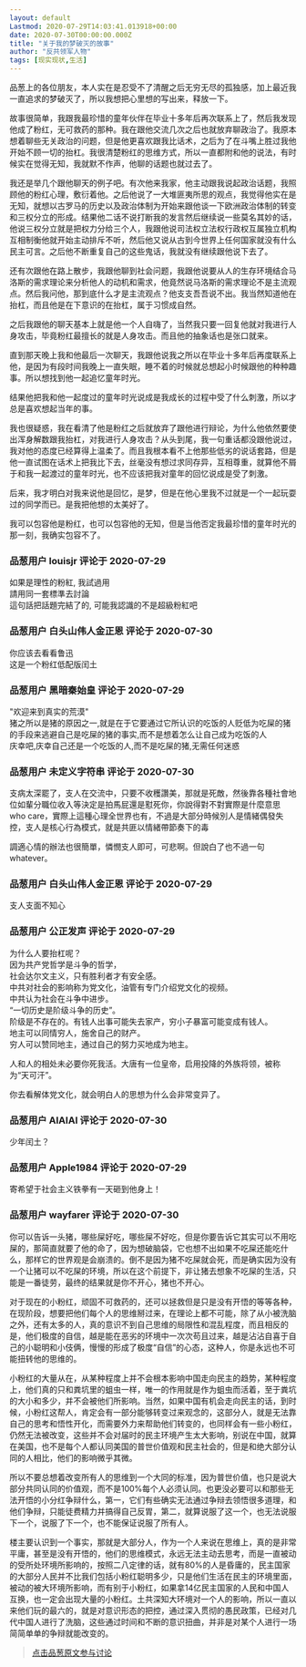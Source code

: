 ```yaml
---
layout: default
Lastmod: 2020-07-29T14:03:41.013918+00:00
date: 2020-07-30T00:00:00.000Z
title: "关于我的梦破灭的故事"
author: "反共领军人物"
tags: [现实现状,生活]
---
```


品葱上的各位朋友，本人实在是忍受不了清醒之后无穷无尽的孤独感，加上最近我一直追求的梦破灭了，所以我想把心里想的写出来，释放一下。  
  
故事很简单，我跟我最珍惜的童年伙伴在毕业十多年后再次联系上了，然后我发现他成了粉红，无可救药的那种。我在跟他交流几次之后也就放弃聊政治了。我原本想着聊些无关政治的问题，但是他更喜欢跟我比话术，之后为了在斗嘴上胜过我他开始不顾一切的抬杠。我很清楚粉红的思维方式，所以一直都附和他的说法，有时候实在觉得无知，我就默不作声，他聊的话题也就过去了。  
  
我还是举几个跟他聊天的例子吧。有次他来我家，他主动跟我说起政治话题，我照顾他的粉红心理，敷衍着他。之后他说了一大堆匪夷所思的观点，我觉得他实在是无知，就想以古罗马的历史以及政治体制为开始来跟他谈一下欧洲政治体制的转变和三权分立的形成。结果他二话不说打断我的发言然后继续说一些莫名其妙的话，他说三权分立就是把权力分给三个人，我跟他说司法权立法权行政权互属独立机构互相制衡他就开始主动排斥不听，然后他又说从古到今世界上任何国家就没有什么民主可言。之后他不断重复自己的这些鬼话，我就没有继续跟他说下去了。  
  
还有次跟他在路上散步，我跟他聊到社会问题，我跟他说要从人的生存环境结合马洛斯的需求理论来分析他人的动机和需求，他竟然说马洛斯的需求理论不是主流观点。然后我问他，那到底什么才是主流观点？他支支吾吾说不出。我当然知道他在抬杠，而且他是在下意识的在抬杠，属于习惯成自然。  
  
之后我跟他的聊天基本上就是他一个人自嗨了，当然我只要一回复他就对我进行人身攻击，毕竟粉红最擅长的就是人身攻击。而且他的抽象话也是张口就来。  
  
直到那天晚上我和他最后一次聊天，我跟他说我之所以在毕业十多年后再度联系上他，是因为有段时间我晚上一直失眠，睡不着的时候就总想起小时候跟他的种种趣事。所以想找到他一起追忆童年时光。  
  
结果他把我和他一起度过的童年时光说成是我成长的过程中受了什么刺激，所以才总是喜欢想起当年的事。  
  
我也很疑惑，我在看清了他是粉红之后就放弃了跟他进行辩论，为什么他依然要使出浑身解数跟我抬杠，对我进行人身攻击？从头到尾，我一句重话都没跟他说过，我对他的态度已经算得上温柔了。而且我根本看不上他那些低劣的说话套路，但是他一直试图在话术上把我比下去，丝毫没有想过求同存异，互相尊重，就算他不屑于和我一起渡过的童年时光，也不应该把我对童年的回忆说成是受了刺激。  
  
后来，我才明白对我来说他是回忆，是梦，但是在他心里我不过就是一个一起玩耍过的同学而已。是我把他想的太美好了。  
  
我可以包容他是粉红，也可以包容他的无知，但是当他否定我最珍惜的童年时光的那一刻，我确实包容不了。

            
### 品葱用户 **louisjr** 评论于 2020-07-29
        
如果是理性的粉紅, 我試過用  
請用同一套標準去討論  
這句話把話題完結了的, 可能我認識的不是超級粉紅吧
        


            
### 品葱用户 **白头山伟人金正恩** 评论于 2020-07-30
        
你应该去看看鲁迅  
这是一个粉红低配版闰土
        


            
### 品葱用户 **黑暗秦始皇** 评论于 2020-07-29
        
"欢迎来到真实的荒漠"  
猪之所以是猪的原因之一,就是在于它要通过它所认识的吃饭的人贬低为吃屎的猪的手段来逃避自己是吃屎的猪的事实,而不是想着怎么让自己成为吃饭的人  
庆幸吧,庆幸自己还是一个吃饭的人,而不是吃屎的猪,无需任何迷惑
        


            
### 品葱用户 **未定义字符串** 评论于 2020-07-30
        
支病太深罷了，支人在交流中，只要不收穫讚美，那就是死敵，然後靠各種社會地位如輩分職位收入等決定是拍馬屁還是懟死你，你說得對不對實際是什麼意思who care，實際上這種心理全世界也有，不過是大部分時候別人是情緒偶發失控，支人是核心行為模式，就是共匪以情緒帶節奏下的毒  
  
調適心情的辦法也很簡單，憐憫支人即可，可悲啊。但說白了也不過一句whatever。
        


            
### 品葱用户 **白头山伟人金正恩** 评论于 2020-07-29
        
支人支面不知心
        


            
### 品葱用户 **公正发声** 评论于 2020-07-29
        
为什么人要抬杠呢？  
因为共产党哲学是斗争的哲学，  
社会达尔文主义，只有胜利者才有安全感。  
中共对社会的影响称为党文化，油管有专门介绍党文化的视频。  
中共认为社会在斗争中进步。  
“一切历史是阶级斗争的历史”。  
阶级是不存在的。有钱人出事可能失去家产，穷小子暴富可能变成有钱人。  
地主可以同情穷人，施舍自己的财产。  
穷人可以赞同地主，通过自己的努力买地成为地主。  
  
人和人的相处未必要你死我活。大唐有一位皇帝，启用投降的外族将领，被称为“天可汗”。  
  
你去看解体党文化，就会明白人的思想为什么会非常变异了。
        


            
### 品葱用户 **AIAIAI** 评论于 2020-07-30
        
少年闰土？
        


            
### 品葱用户 **Apple1984** 评论于 2020-07-29
        
寄希望于社会主义铁拳有一天砸到他身上！
        


            
### 品葱用户 **wayfarer** 评论于 2020-07-30
        
你可以告诉一头猪，哪些屎好吃，哪些屎不好吃，但是你要告诉它其实可以不用吃屎的，那简直就要了他的命了，因为想破脑袋，它也想不出如果不吃屎还能吃什么，那样它的世界观是会崩溃的。倒不是因为猪不吃屎就会死，而是确实因为没有一个让猪可以不吃屎的环境，所以在这个前提下，非让猪去想象不吃屎的生活，只能是一番徒劳，最终的结果就是你不开心，猪也不开心。  
  
对于现在的小粉红，顽固不可救药的，还可以拯救但是只是没有开悟的等等各种，在现阶段，想要把他们每个人的思维掰过来，在理论上都不可能，除了从小被洗脑之外，还有太多的人，真的意识不到自己思维的局限性和混乱程度，而且相反的是，他们极度的自信，越是能在恶劣的环境中一次次苟且过来，越是沾沾自喜于自己的小聪明和小伎俩，慢慢的形成了极度“自信”的心态，这种人，你是永远也不可能扭转他的思维的。  
  
小粉红的大量从在，从某种程度上并不会根本影响中国走向民主的趋势，某种程度上，他们真的只和粪坑里的蛆虫一样，唯一的作用就是作为蛆虫而活着，至于粪坑的大小和多少，并不会被他们所影响。当然，如果中国有机会走向民主的话，到时候，小粉红这帮人，肯定会有一部分能够转变过来观念的，这部分人，就是无法靠自己的思考和悟性开化，而需要外力来帮助他们转变的，也同样会有一些小粉红，仍然无法被改变，这些并不会对届时的民主环境产生太大影响，别说在中国，就算在美国，也不是每个人都认同美国的普世价值观和民主社会的，但是和绝大部分认同的人相比，他们的影响微乎其微。  
  
所以不要总想着改变所有人的思维到一个大同的标准，因为普世价值，也只是说大部分共同认同的价值观，而不是100%每个人必须认同。也更没必要可以和那些无法开悟的小分红争辩什么，第一，它们有些确实无法通过争辩去领悟很多道理，和他们争辩，只能徒费精力并搞得自己反胃，第二，就算说服了这一个，也无法说服下一个，说服了下一个，也不能保证说服了所有人。  
  
楼主要认识到一个事实，那就是大部分人，作为一个人来说在思维上，真的是非常平庸，甚至是没有开悟的，他们的思维模式，永远无法主动去思考，而是一直被动的受所处环境所影响的，按照二八定律的话，就有80%的人是昏庸的，民主国家的大部分人民并不比我们包括小粉红聪明多少，只是他们生活在民主的环境里面，被动的被大环境所影响，而有别于小粉红，如果拿14亿民主国家的人民和中国人互换，也一定会出现大量的小粉红。土共深知大环境对一个人的影响，所以一直以来他们玩的最六的，就是对意识形态的把控，通过深入贯彻的愚民政策，已经对几代中国人进行了洗脑，这些通过时间和不断的意识扭曲，并非是对某个人进行一场简简单单的争辩就能改变的。
        






> [点击品葱原文参与讨论](https://pincong.rocks/article/22252)

